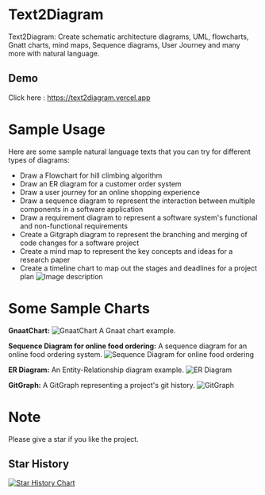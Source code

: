 # Text2Diagram
Text2Diagram: Create schematic architecture diagrams, UML, flowcharts, Gnatt charts, mind maps, Sequence diagrams, User Journey and many more with natural language.
## Demo
Click here  : https://text2diagram.vercel.app
# Sample Usage
Here are some sample natural language texts that you can try for different types of diagrams:
 - Draw a Flowchart for hill climbing algorithm
 - Draw an ER diagram for a customer order system
- Draw a user journey for an online shopping experience
- Draw a sequence diagram to represent the interaction between multiple components in a software application
- Draw a requirement diagram to represent a software system's functional and non-functional requirements
- Create a Gitgraph diagram to represent the branching and merging of code changes for a software project
- Create a mind map to represent the key concepts and ideas for a research paper
- Create a timeline chart to map out the stages and deadlines for a project plan
![Image description](https://raw.githubusercontent.com/bhaskatripathi/Text2Diagram/main/app/opengraph-image.png)

# Some Sample Charts
**GnaatChart:**
![GnaatChart](https://github.com/bhaskatripathi/Text2Diagram/blob/main/Example1-GnaatChart.PNG)
A Gnaat chart example.

**Sequence Diagram for online food ordering:**
A sequence diagram for an online food ordering system.
![Sequence Diagram for online food ordering](https://github.com/bhaskatripathi/Text2Diagram/blob/main/onlinefood%20order.png)

**ER Diagram:**
An Entity-Relationship diagram example.
![ER Diagram](https://github.com/bhaskatripathi/Text2Diagram/blob/main/ER%20Diagram.PNG)


**GitGraph:**
A GitGraph representing a project's git history.
![GitGraph](https://github.com/bhaskatripathi/Text2Diagram/blob/main/GitGraph.PNG)



# Note
Please give a star if you like the project.
## Star History

[![Star History Chart](https://api.star-history.com/svg?repos=bhaskatripathi/Text2Diagram&type=Date)](https://star-history.com/#bhaskatripathi/Text2Diagram&Date)
